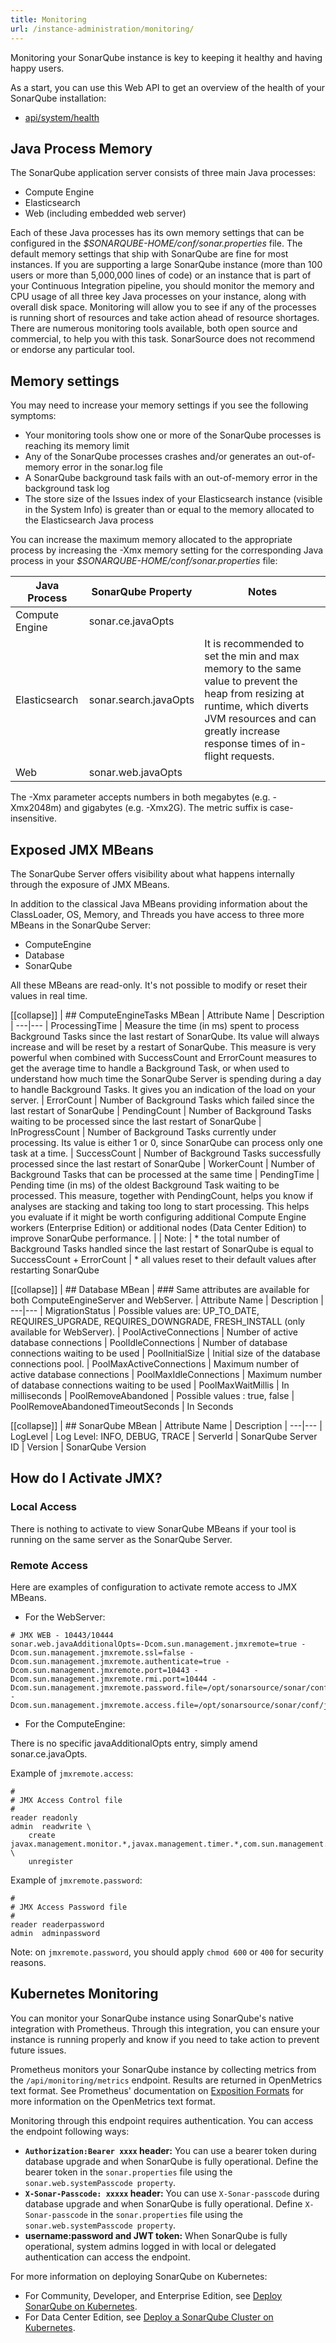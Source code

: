 ```yaml
---
title: Monitoring
url: /instance-administration/monitoring/
---
```


Monitoring your SonarQube instance is key to keeping it healthy and having happy users.

As a start, you can use this Web API to get an overview of the health of your SonarQube installation:

* [api/system/health](/#sonarqube-admin#/api/system/health)

## Java Process Memory

The SonarQube application server consists of three main Java processes:

* Compute Engine
* Elasticsearch
* Web (including embedded web server)

Each of these Java processes has its own memory settings that can be configured in the _$SONARQUBE-HOME/conf/sonar.properties_ file. The default memory settings that ship with SonarQube are fine for most instances. If you are supporting a large SonarQube instance (more than 100 users or more than 5,000,000 lines of code) or an instance that is part of your Continuous Integration pipeline, you should monitor the memory and CPU usage of all three key Java processes on your instance, along with overall disk space. Monitoring will allow you to see if any of the processes is running short of resources and take action ahead of resource shortages. There are numerous monitoring tools available, both open source and commercial, to help you with this task. SonarSource does not recommend or endorse any particular tool.

## Memory settings

You may need to increase your memory settings if you see the following symptoms:

* Your monitoring tools show one or more of the SonarQube processes is reaching its memory limit
* Any of the SonarQube processes crashes and/or generates an out-of-memory error in the sonar.log file
* A SonarQube background task fails with an out-of-memory error in the background task log
* The store size of the Issues index of your Elasticsearch instance (visible in the System Info) is greater than or equal to the memory allocated to the Elasticsearch Java process

You can increase the maximum memory allocated to the appropriate process by increasing the  -Xmx memory setting for the corresponding Java process in your _$SONARQUBE-HOME/conf/sonar.properties_ file:

Java Process | SonarQube Property | Notes
--- | --- | ---
Compute Engine | sonar.ce.javaOpts
Elasticsearch | sonar.search.javaOpts | It is recommended to set the min and max memory to the same value to prevent the heap from resizing at runtime, which diverts JVM resources and can greatly increase response times of in-flight requests.
Web | sonar.web.javaOpts

The -Xmx parameter accepts numbers in both megabytes (e.g. -Xmx2048m) and gigabytes (e.g. -Xmx2G). The metric suffix is case-insensitive.

## Exposed JMX MBeans

The SonarQube Server offers visibility about what happens internally through the exposure of JMX MBeans.

In addition to the classical Java MBeans providing information about the ClassLoader, OS, Memory, and Threads you have access to three more MBeans in the SonarQube Server:

* ComputeEngine
* Database
* SonarQube

All these MBeans are read-only. It's not possible to modify or reset their values in real time.

[[collapse]]
| ## ComputeEngineTasks MBean
| Attribute Name | Description
| ---|---
| ProcessingTime | Measure the time (in ms) spent to process Background Tasks since the last restart of SonarQube. Its value will always increase and will be reset by a restart of SonarQube.  This measure is very powerful when combined with SuccessCount and ErrorCount measures to get the average time to handle a Background Task, or when used to understand how much time the SonarQube Server is spending during a day to handle Background Tasks. It gives you an indication of the load on your server.
| ErrorCount | Number of Background Tasks which failed since the last restart of SonarQube
| PendingCount | Number of Background Tasks waiting to be processed since the last restart of SonarQube
| InProgressCount | Number of Background Tasks currently under processing. Its value is either 1 or 0, since SonarQube can process only one task at a time.
| SuccessCount | Number of Background Tasks successfully processed since the last restart of SonarQube
| WorkerCount | Number of Background Tasks that can be processed at the same time
| PendingTime | Pending time (in ms) of the oldest Background Task waiting to be processed. This measure, together with PendingCount, helps you know if analyses are stacking and taking too long to start processing. This helps you evaluate if it might be worth configuring additional Compute Engine workers (Enterprise Edition) or additional nodes (Data Center Edition) to improve SonarQube performance.
|
| Note:
| * the total number of Background Tasks handled since the last restart of SonarQube is equal to SuccessCount + ErrorCount
| * all values reset to their default values after restarting SonarQube

[[collapse]]
| ## Database MBean
| ### Same attributes are available for both ComputeEngineServer and WebServer.
| Attribute Name | Description
| ---|---
| MigrationStatus | Possible values are: UP_TO_DATE, REQUIRES_UPGRADE, REQUIRES_DOWNGRADE, FRESH_INSTALL (only available for WebServer).
| PoolActiveConnections	| Number of active database connections
| PoolIdleConnections | Number of database connections waiting to be used
| PoolInitialSize | Initial size of the database connections pool.
| PoolMaxActiveConnections | Maximum number of active database connections
| PoolMaxIdleConnections | Maximum number of database connections waiting to be used
| PoolMaxWaitMillis | In milliseconds
| PoolRemoveAbandoned | Possible values : true, false
| PoolRemoveAbandonedTimeoutSeconds | In Seconds

[[collapse]]
| ## SonarQube MBean
| Attribute Name | Description
| ---|---
| LogLevel | Log Level: INFO, DEBUG, TRACE
| ServerId | SonarQube Server ID
| Version | SonarQube Version

## How do I Activate JMX?

### Local Access

There is nothing to activate to view SonarQube MBeans if your tool is running on the same server as the SonarQube Server.

### Remote Access

Here are examples of configuration to activate remote access to JMX MBeans.

* For the WebServer:
```
# JMX WEB - 10443/10444
sonar.web.javaAdditionalOpts=-Dcom.sun.management.jmxremote=true -Dcom.sun.management.jmxremote.ssl=false -Dcom.sun.management.jmxremote.authenticate=true -Dcom.sun.management.jmxremote.port=10443 -Dcom.sun.management.jmxremote.rmi.port=10444 -Dcom.sun.management.jmxremote.password.file=/opt/sonarsource/sonar/conf/jmxremote.password -Dcom.sun.management.jmxremote.access.file=/opt/sonarsource/sonar/conf/jmxremote.access
```

* For the ComputeEngine:

There is no specific javaAdditionalOpts entry, simply amend sonar.ce.javaOpts.

Example of `jmxremote.access`:

```
#
# JMX Access Control file
#
reader readonly
admin  readwrite \
    create javax.management.monitor.*,javax.management.timer.*,com.sun.management.*,com.oracle.jrockit.* \
    unregister
```

Example of `jmxremote.password`:

```
#
# JMX Access Password file
#
reader readerpassword
admin  adminpassword
```

Note: on `jmxremote.password`, you should apply `chmod 600` or `400` for security reasons.

## Kubernetes Monitoring
You can monitor your SonarQube instance using SonarQube's native integration with Prometheus. Through this integration, you can ensure your instance is running properly and know if you need to take action to prevent future issues. 

Prometheus monitors your SonarQube instance by collecting metrics from the `/api/monitoring/metrics` endpoint. Results are returned in OpenMetrics text format. See Prometheus' documentation on [Exposition Formats](https://prometheus.io/docs/instrumenting/exposition_formats/) for more information on the OpenMetrics text format. 

Monitoring through this endpoint requires authentication. You can access the endpoint following ways:

- **`Authorization:Bearer xxxx` header:** You can use a bearer token during database upgrade and when SonarQube is fully operational. Define the bearer token in the `sonar.properties` file using the `sonar.web.systemPasscode property`.
- **`X-Sonar-Passcode: xxxxx` header:** You can use `X-Sonar-passcode` during database upgrade and when SonarQube is fully operational. Define `X-Sonar-passcode` in the `sonar.properties` file using the `sonar.web.systemPasscode property`.
- **username:password and JWT token:** When SonarQube is fully operational, system admins logged in with local or delegated authentication can access the endpoint.  

<!-- static -->

For more information on deploying SonarQube on Kubernetes:

- For Community, Developer, and Enterprise Edition, see [Deploy SonarQube on Kubernetes](/setup/sonarqube-on-kubernetes/). 
- For Data Center Edition, see [Deploy a SonarQube Cluster on Kubernetes](/setup/sonarqube-cluster-on-kubernetes/).

<!-- /static -->

